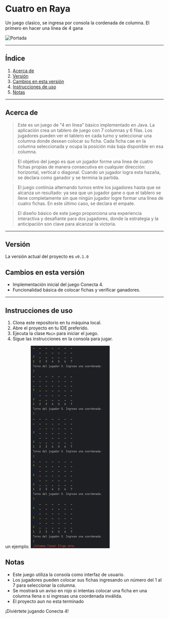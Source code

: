 # Cuatro en Raya
Un juego clasico, se ingresa por consola la cordenada de columna. El primero en hacer una linea de 4 gana


![Portada](https://avatars.githubusercontent.com/u/149858423?v=4)

---
## Índice
1. [Acerca de](#Acerca-de)
2. [Versión](#Versión)
3. [Cambios en esta versión](#Cambios-en-esta-versión)
4. [Instrucciones de uso](#Instrucciones-de-uso)
5. [Notas](#Notas)

---
## Acerca de

>Este es un juego de "4 en línea" básico implementado en Java. La aplicación crea un tablero de juego con 7 columnas y 6 filas. Los jugadores pueden ver el tablero en cada turno y seleccionar una columna donde desean colocar su ficha. Cada ficha cae en la columna seleccionada y ocupa la posición más baja disponible en esa columna.

>El objetivo del juego es que un jugador forme una línea de cuatro fichas propias de manera consecutiva en cualquier dirección: horizontal, vertical o diagonal. Cuando un jugador logra esta hazaña, se declara como ganador y se termina la partida.

>El juego continúa alternando turnos entre los jugadores hasta que se alcanza un resultado: ya sea que un jugador gane o que el tablero se llene completamente sin que ningún jugador logre formar una línea de cuatro fichas. En este último caso, se declara el empate.

>El diseño básico de este juego proporciona una experiencia interactiva y desafiante para dos jugadores, donde la estrategia y la anticipación son clave para alcanzar la victoria.






---

## Versión
La versión actual del proyecto es `v0.1.0`

## Cambios en esta versión
- Implementación inicial del juego Conecta 4.
- Funcionalidad básica de colocar fichas y verificar ganadores.

---

## Instrucciones de uso
1. Clona este repositorio en tu máquina local.
2. Abre el proyecto en tu IDE preferido.
3. Ejecuta la clase `Main` para iniciar el juego.
4. Sigue las instrucciones en la consola para jugar.

un ejemplo:
![Captura de pantalla 2024-04-05 151139.png](img%2FCaptura%20de%20pantalla%202024-04-05%20151139.png)

## Notas
- Este juego utiliza la consola como interfaz de usuario.
- Los jugadores pueden colocar sus fichas ingresando un número del 1 al 7 para seleccionar la columna.
- Se mostrará un aviso en rojo si intentas colocar una ficha en una columna llena o si ingresas una coordenada inválida.
- El proyecto aun no esta terminado

¡Diviértete jugando Conecta 4!





